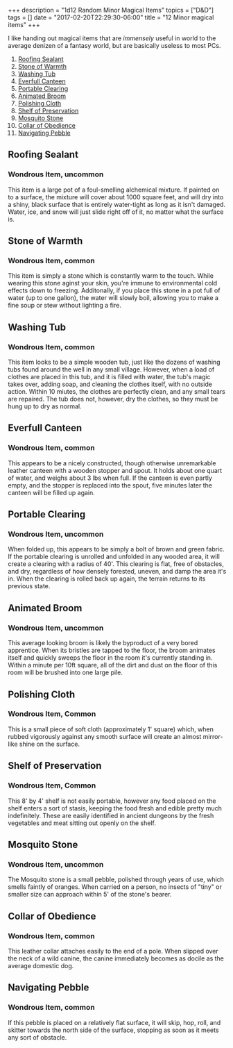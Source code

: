 +++
description = "1d12 Random Minor Magical Items"
topics = ["D&D"]
tags = []
date = "2017-02-20T22:29:30-06:00"
title = "12 Minor magical items"
+++

I like handing out magical items that are *immensely* useful in world to the average denizen of a fantasy world, but are basically useless to most PCs. 

1. [Roofing Sealant](#roofing-sealant)
2. [Stone of Warmth](#stone-of-warmth)
3. [Washing Tub](#washing-tub)
4. [Everfull Canteen](#everfull-canteen)
5. [Portable Clearing](#portable-clearing)
6. [Animated Broom](#animated-broom)
7. [Polishing Cloth](#polishing-cloth)
8. [Shelf of Preservation](#shelf-of-preservation)
10. [Mosquito Stone](#mosquito-stone)
11. [Collar of Obedience](#obedience-collar)
12. [Navigating Pebble](#navigating-pebble)

## <a name="roofing-sealant"></a> Roofing Sealant
### Wondrous Item, uncommon
This item is a large pot of a foul-smelling alchemical mixture. If painted on to a surface, the mixture will cover about 1000 square feet, and will dry into a shiny, black surface that is entirely water-tight as long as it isn't damaged.  Water, ice, and snow will just slide right off of it, no matter what the surface is.

## <a name="stone-of-warmth"></a> Stone of Warmth
### Wondrous Item, common
This item is simply a stone which is constantly warm to the touch.  While wearing this stone aginst your skin, you're immune to environmental cold effects down to freezing.  Additonally, if you place this stone in a pot full of water (up to one gallon), the water will slowly boil, allowing you to make a fine soup or stew without lighting a fire. 

## <a name="washing-tub"></a> Washing Tub
### Wondrous Item, common
This item looks to be a simple wooden tub, just like the dozens of washing tubs found around the well in any small village. However, when a load of clothes are placed in this tub, and it is filled with water, the tub's magic takes over, adding soap, and cleaning the clothes itself, with no outside action.  Within 10 miutes, the clothes are perfectly clean, and any small tears are repaired. The tub does not, however, dry the clothes, so they must be hung up to dry as normal. 

## <a name="everfull-canteen"></a> Everfull Canteen
### Wondrous Item, common
This appears to be a nicely constructed, though otherwise unremarkable leather canteen with a wooden stopper and spout.  It holds about one quart of water, and weighs about 3 lbs when full. If the canteen is even partly empty, and the stopper is replaced into the spout, five minutes later the canteen will be filled up again.

## <a name="portable-clearing"></a> Portable Clearing
### Wondrous Item, uncommon
When folded up, this appears to be simply a bolt of brown and green fabric. If the portable clearing is unrolled and unfolded in any wooded area, it will create a clearing with a radius of 40'. This clearing is flat, free of obstacles, and dry, regardless of how densely forested, uneven, and damp the area it's in. When the clearing is rolled back up again, the terrain returns to its previous state. 

## <a name="animated-broom"></a> Animated Broom
### Wondrous Item, uncommon
This average looking broom is likely the byproduct of a very bored apprentice.  When its bristles are tapped to the floor, the broom animates itself and quickly sweeps the floor in the room it's currently standing in.  Within a minute per 10ft square, all of the dirt and dust on the floor of this room will be brushed into one large pile.  
 
## <a name="polishing-cloth"></a> Polishing Cloth
### Wondrous Item, Common
This is a small piece of soft cloth (approximately 1' square) which, when rubbed vigorously against any smooth surface will create an almost mirror-like shine on the surface.

## <a name="shelf-of-preservation"></a> Shelf of Preservation
### Wondrous Item, Common

This 8' by 4' shelf is not easily portable, however any food placed on the shelf enters a sort of stasis, keeping the food fresh and edible pretty much indefinitely.  These are easily identified in ancient dungeons by the fresh vegetables and meat sitting out openly on the shelf.

## <a name="mosquito-stone"></a> Mosquito Stone
### Wondrous Item, uncommon
The Mosquito stone is a small pebble, polished through years of use, which smells faintly of oranges.  When carried on a person, no insects of "tiny" or smaller size can approach within 5' of the stone's bearer.

## <a name="obedience-collar"></a> Collar of Obedience
### Wondrous Item, common
This leather collar attaches easily to the end of a pole.  When slipped over the neck of a wild canine, the canine immediately becomes as docile as the average domestic dog.

## <a name="navigating-pebble"></a> Navigating Pebble
### Wondrous Item, common
If this pebble is placed on a relatively flat surface, it will skip, hop, roll, and skitter towards the north side of the surface, stopping as soon as it meets any sort of obstacle.
